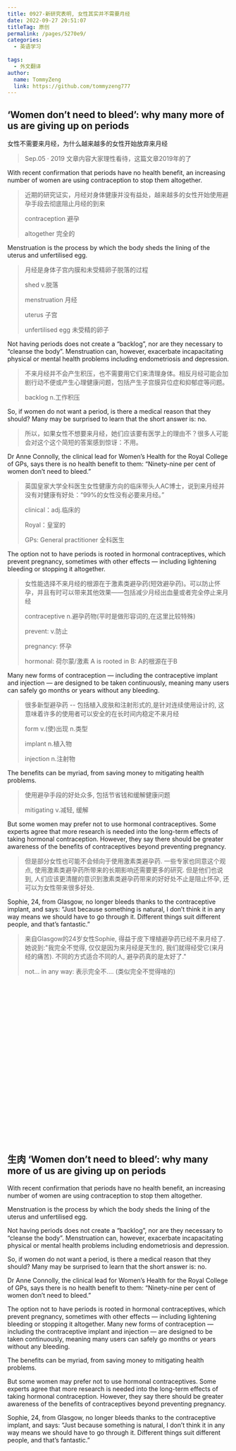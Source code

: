 ```yaml
---
title: 0927-新研究表明, 女性其实并不需要月经
date: 2022-09-27 20:51:07
titleTag: 原创
permalink: /pages/5270e9/
categories:
  - 英语学习
  
tags:
  - 外文翻译
author: 
  name: TommyZeng
  link: https://github.com/tommyzeng777
---
```

## ‘Women don’t need to bleed’: why many more of us are giving up on periods

女性不需要来月经，为什么越来越多的女性开始放弃来月经

>Sep.05 · 2019 文章内容大家理性看待，这篇文章2019年的了

With recent confirmation that periods have no health benefit, an increasing number of women are using contraception to stop them altogether.
>近期的研究证实，月经对身体健康并没有益处，越来越多的女性开始使用避孕手段去彻底阻止月经的到来
>
>contraception 避孕
>
>altogether 完全的


Menstruation is the process by which the body sheds the lining of the uterus and unfertilised egg. 
>月经是身体子宫内膜和未受精卵子脱落的过程
>
>shed v.脱落
>
>menstruation 月经
>
>uterus 子宫
>
>unfertilised egg 未受精的卵子


Not having periods does not create a “backlog”, nor are they necessary to “cleanse the body”. Menstruation can, however, exacerbate incapacitating physical or mental health problems including endometriosis and depression.
>不来月经并不会产生积压，也不需要用它们来清理身体。相反月经可能会加剧行动不便或产生心理健康问题，包括产生子宫膜异位症和抑郁症等问题。
>
>backlog n.工作积压



So, if women do not want a period, is there a medical reason that they should? Many may be surprised to learn that the short answer is: no.
>所以，如果女性不想要来月经，她们应该要有医学上的理由不？很多人可能会对这个这个简短的答案感到惊讶：不用。

Dr Anne Connolly, the clinical lead for Women’s Health for the Royal College of GPs, says there is no health benefit to them: “Ninety-nine per cent of women don’t need to bleed.”
>英国皇家大学全科医生女性健康方向的临床带头人AC博士，说到来月经并没有对健康有好处：“99%的女性没有必要来月经。”
>
>clinical：adj.临床的
>
>Royal：皇室的
>
>GPs: General practitioner 全科医生


The option not to have periods is rooted in hormonal contraceptives, which prevent pregnancy, sometimes with other effects — including lightening bleeding or stopping it altogether. 
>女性能选择不来月经的根源在于激素类避孕药(短效避孕药)。可以防止怀孕，并且有时可以带来其他效果——包括减少月经出血量或者完全停止来月经
>
>contraceptive n.避孕药物(平时是做形容词的,在这里比较特殊)
>
>prevent: v.防止
>
>pregnancy: 怀孕
>
>hormonal: 荷尔蒙/激素
>A is rooted in B: A的根源在于B


Many new forms of contraception — including the contraceptive implant and injection — are designed to be taken continuously, meaning many users can safely go months or years without any bleeding.
>很多新型避孕药 -- 包括植入皮肤和注射形式的,是针对连续使用设计的, 这意味着许多的使用者可以安全的在长时间内稳定不来月经
>
>form v.(使)出现 n.类型
>
>implant n.植入物
>
>injection n.注射物



The benefits can be myriad, from saving money to mitigating health problems.
>使用避孕手段的好处众多, 包括节省钱和缓解健康问题
>
>mitigating v.减轻, 缓解

But some women may prefer not to use hormonal contraceptives. 
Some experts agree that more research is needed into the long-term effects of taking hormonal contraception. However, they say there should be greater awareness of the benefits of contraceptives beyond preventing pregnancy.
>但是部分女性也可能不会倾向于使用激素类避孕药. 一些专家也同意这个观点, 使用激素类避孕药所带来的长期影响还需要更多的研究. 但是他们也说到, 人们应该更清醒的意识到激素类避孕药带来的好好处不止是阻止怀孕, 还可以为女性带来很多好处.

Sophie, 24, from Glasgow, no longer bleeds thanks to the contraceptive implant, and says: “Just because something is natural, I don’t think it in any way means we should have to go through it. Different things suit different people, and that’s fantastic.”
>来自Glasgow的24岁女性Sophie, 得益于皮下埋植避孕药已经不来月经了. 她说到:"我完全不觉得, 仅仅是因为来月经是天生的, 我们就得经受它(来月经的痛苦). 不同的方式适合不同的人, 避孕药真的是太好了."
>
>not... in any way: 表示完全不.... (类似完全不觉得啥的)




<br><br><br><br><br><br><br><br><br><br><br><br><br><br><br><br><br><br><br><br><br>



## 生肉 ‘Women don’t need to bleed’: why many more of us are giving up on periods

With recent confirmation that periods have no health benefit, an increasing number of women are using contraception to stop them altogether.

Menstruation is the process by which the body sheds the lining of the uterus and unfertilised egg. 

Not having periods does not create a “backlog”, nor are they necessary to “cleanse the body”. Menstruation can, however, exacerbate incapacitating physical or mental health problems including endometriosis and depression.

So, if women do not want a period, is there a medical reason that they should? Many may be surprised to learn that the short answer is: no.

Dr Anne Connolly, the clinical lead for Women’s Health for the Royal College of GPs, says there is no health benefit to them: “Ninety-nine per cent of women don’t need to bleed.”

The option not to have periods is rooted in hormonal contraceptives, which prevent pregnancy, sometimes with other effects — including lightening bleeding or stopping it altogether. Many new forms of contraception — including the contraceptive implant and injection — are designed to be taken continuously, meaning many users can safely go months or years without any bleeding.

The benefits can be myriad, from saving money to mitigating health problems.

But some women may prefer not to use hormonal contraceptives. Some experts agree that more research is needed into the long-term effects of taking hormonal contraception. However, they say there should be greater awareness of the benefits of contraceptives beyond preventing pregnancy.

Sophie, 24, from Glasgow, no longer bleeds thanks to the contraceptive implant, and says: “Just because something is natural, I don’t think it in any way means we should have to go through it. Different things suit different people, and that’s fantastic.”

